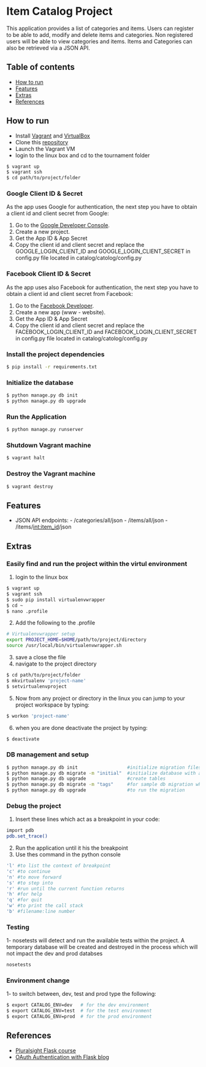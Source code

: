 # Item Catalog Project

This application provides a list of categories and items.  Users can register to be able to add, modify and delete items and categories.  Non registered users will be able to view categories and items.
Items and Categories can also be retrieved via a JSON API.

## Table of contents

- [How to run](#how-to-run)
- [Features](#features)
- [Extras](#extras)
- [References](#references)

## How to run

* Install [Vagrant](http://vagrantup.com) and [VirtualBox](https://www.virtualbox.org)
* Clone this [repository](https://github.com/younessassassi/fullstack-nanodegree-catalog)
* Launch the Vagrant VM
* login to the linux box and cd to the tournament folder

```sh
$ vagrant up
$ vagrant ssh
$ cd path/to/project/folder
```

### Google Client ID & Secret

As the app uses Google for authentication, the next step you have to obtain a client id and client secret from Google:

1. Go to the [Google Developer Console](https://console.developers.google.com/project).
2. Create a new project.
3. Get the App ID & App Secret
4. Copy the client id and client secret and replace the GOOGLE_LOGIN_CLIENT_ID and GOOGLE_LOGIN_CLIENT_SECRET in config.py file located in catalog/catolog/config.py

### Facebook Client ID & Secret

As the app uses also Facebook for authentication, the next step you have to obtain a client id and client secret from Facebook:

1. Go to the [Facebook Developer](https://developers.facebook.com/apps/).
2. Create a new app (www - website).
3. Get the App ID & App Secret
4. Copy the client id and client secret and replace the FACEBOOK_LOGIN_CLIENT_ID and FACEBOOK_LOGIN_CLIENT_SECRET in config.py file located in catalog/catolog/config.py

### Install the project dependencies

```sh
$ pip install -r requirements.txt
```

### Initialize the database

```sh
$ python manage.py db init
$ python manage.py db upgrade
```

### Run the Application

```sh
$ python manage.py runserver
```

### Shutdown Vagrant machine

```sh
$ vagrant halt
```

### Destroy the Vagrant machine

```sh
$ vagrant destroy
```

## Features

- JSON API endpoints:
        - /categories/all/json
        - /items/all/json
        - /items/<int:item_id>/json


## Extras

### Easily find and run the project within the virtul environment
1. login to the linux box

```sh
$ vagrant up
$ vagrant ssh
$ sudo pip install virtualenvwrapper
$ cd ~
$ nano .profile
```

2.  Add the following to the .profile

```sh
# Virtualenvwrapper setup
export PROJECT_HOME=$HOME/path/to/project/directory
source /usr/local/bin/virtualenvwrapper.sh
```

3. save a close the file
4. navigate to the project directory

```sh
$ cd path/to/project/folder
$ mkvirtualenv 'project-name'
$ setvirtualenvproject
```
5. Now from any project or directory in the linux you can jump to your project workspace by typing:

```sh
$ workon 'project-name'
```

6. when you are done deactivate the project by typing:

```sh
$ deactivate
```

### DB management and setup

```sh
$ python manage.py db init                  #initialize migration files
$ python manage.py db migrate -m "initial"  #initialize database with a title
$ python manage.py db upgrade               #create tables
$ python manage.py db migrate -m "tags"     #for sample db migration when a db change is introduced
$ python manage.py db upgrade               #to run the migration
```

### Debug the project

1. Insert these lines which act as a breakpoint in your code:

```sh
import pdb
pdb.set_trace()
```

2. Run the application until it his the breakpoint
3. Use thes command in the python console

```sh
'l' #to list the context of breakpoint
'c' #to continue
'n' #to move forward
's' #to step into
'r' #run until the current function returns
'h' #for help
'q' #for quit
'w' #to print the call stack
'b' #filename:line number
```

### Testing
1- nosetests will detect and run the available tests within the project.  A temporary database will be created and destroyed in the process which will not impact the dev and prod databses

```sh
nosetests
```

### Environment change
1- to switch between, dev, test and prod type the following:

```sh
$ export CATALOG_ENV=dev   # for the dev environment
$ export CATALOG_ENV=test  # for the test environment
$ export CATALOG_ENV=prod  # for the prod environment
```

## References
- [Pluralsight Flask course](http://www.pluralsight.com/courses/flask-micro-framework-introduction)
- [OAuth Authentication with Flask blog](http://blog.miguelgrinberg.com/post/oauth-authentication-with-flask)